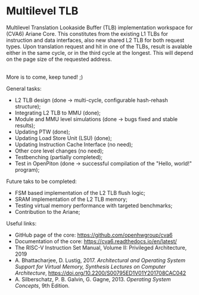 # Multilevel TLB

Multilevel Translation Lookaside Buffer (TLB) implementation workspace for (CVA6) Ariane Core. This constitutes from the existing L1 TLBs for instruction and data interfaces, also new shared L2 TLB for both request types. Upon translation request and hit in one of the TLBs, result is avalable either in the same cycle, or in the third cycle at the longest. This will depend on the page size of the requested address. <br />  <br />

More is to come, keep tuned! ;)

General tasks:
*   L2 TLB design (done -> multi-cycle, configurable hash-rehash structure);
*   Integrating L2 TLB to MMU (done);
*   Module and MMU level simulations (done -> bugs fixed and stable results);
*   Updating PTW (done);
*   Updating Load Store Unit (LSU) (done);
*   Updating Instruction Cache Interface (no need);
*   Other core level changes (no need); 
*   Testbenching (partially completed);
*   Test in OpenPiton (done -> successful compilation of the "Hello, world!" program);

Future taks to be completed:
*   FSM based implementation of the L2 TLB flush logic;
*   SRAM implementation of the L2 TLB memory;
*   Testing virtual memory performance with targeted benchmarks;
*   Contribution to the Ariane;

Useful links:
*   GitHub page of the core: https://github.com/openhwgroup/cva6
*   Documentation of the core: https://cva6.readthedocs.io/en/latest/
*   The RISC-V Instruction Set Manual, Volume II: Privileged Architecture, 2019
*   A. Bhattacharjee, D. Lustig, 2017. _Architectural and Operating System Support for Virtual Memory, Synthesis Lectures on Computer Architecture_, https://doi.org/10.2200/S00795ED1V01Y201708CAC042
*   A. Silberschatz, P. B. Galvin, G. Gagne, 2013. _Operating System Concepts_, 9th Edition.

